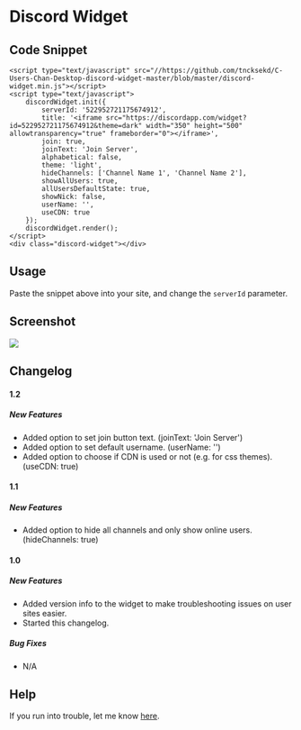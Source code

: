 # Discord Widget
## Code Snippet
    <script type="text/javascript" src="//https://github.com/tncksekd/C-Users-Chan-Desktop-discord-widget-master/blob/master/discord-widget.min.js"></script>
    <script type="text/javascript">
        discordWidget.init({
            serverId: '522952721175674912',
            title: '<iframe src="https://discordapp.com/widget?id=522952721175674912&theme=dark" width="350" height="500" allowtransparency="true" frameborder="0"></iframe>',
            join: true,
            joinText: 'Join Server',
            alphabetical: false,
            theme: 'light',
            hideChannels: ['Channel Name 1', 'Channel Name 2'],
            showAllUsers: true,
            allUsersDefaultState: true,
            showNick: false,
            userName: '',
            useCDN: true
        });
        discordWidget.render();
    </script>
    <div class="discord-widget"></div>

## Usage
Paste the snippet above into your site, and change the `serverId` parameter.

## Screenshot
![](http://i.imgur.com/6zRoK2V.png)

## Changelog
#### 1.2
##### New Features
* Added option to set join button text. (joinText: 'Join Server')
* Added option to set default username. (userName: '')
* Added option to choose if CDN is used or not (e.g. for css themes). (useCDN: true)


#### 1.1
##### New Features
* Added option to hide all channels and only show online users. (hideChannels: true)


#### 1.0
##### New Features
* Added version info to the widget to make troubleshooting issues on user sites easier.
* Started this changelog.

##### Bug Fixes
* N/A

## Help
If you run into trouble, let me know [here](https://github.com/RestingCoder/discord-widget/issues).

